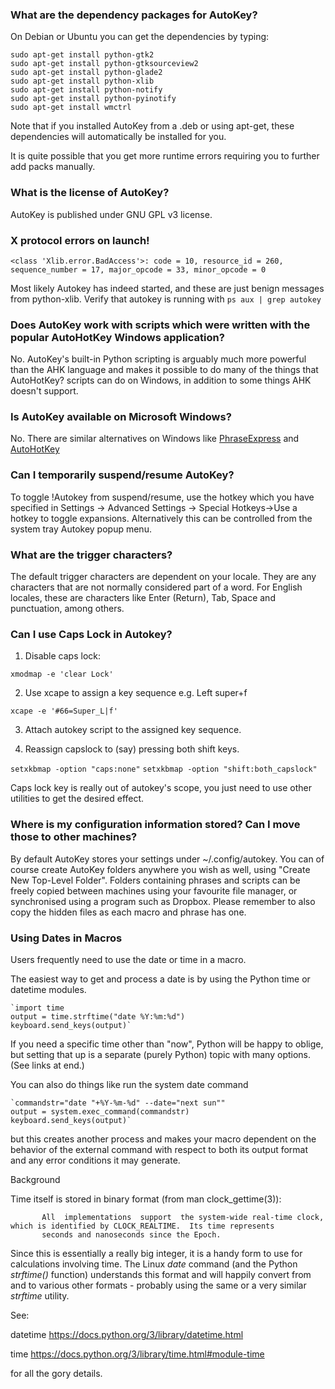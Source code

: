 ### What are the dependency packages for AutoKey?
On Debian or Ubuntu you can get the dependencies by typing:

	sudo apt-get install python-gtk2
	sudo apt-get install python-gtksourceview2
	sudo apt-get install python-glade2
	sudo apt-get install python-xlib
	sudo apt-get install python-notify
	sudo apt-get install python-pyinotify
	sudo apt-get install wmctrl

Note that if you installed AutoKey from a .deb or using apt-get, these dependencies will automatically be installed for you.

It is quite possible that you get more runtime errors requiring you to further add packs manually.

### What is the license of AutoKey?
AutoKey is published under GNU GPL v3 license.

### X protocol errors on launch! 
```X protocol error:
<class 'Xlib.error.BadAccess'>: code = 10, resource_id = 260, sequence_number = 17, major_opcode = 33, minor_opcode = 0
```
Most likely Autokey has indeed started, and these are just benign messages from python-xlib. Verify that autokey is running with `ps aux | grep autokey`
### Does AutoKey work with scripts which were written with the popular AutoHotKey Windows application?
No. AutoKey's built-in Python scripting is arguably much more powerful than the AHK language and makes it possible to do many of the things that AutoHotKey? scripts can do on Windows, in addition to some things AHK doesn't support.

### Is AutoKey available on Microsoft Windows?
No. There are similar alternatives on Windows like [PhraseExpress](http://www.phraseexpress.com/) and [AutoHotKey](http://www.autohotkey.com/)

### Can I temporarily suspend/resume AutoKey?
To toggle !Autokey from suspend/resume, use the hotkey which you have specified in Settings -> Advanced Settings -> Special Hotkeys->Use a hotkey to toggle expansions. Alternatively this can be controlled from the system tray Autokey popup menu.

### What are the trigger characters?
The default trigger characters are dependent on your locale. They are any characters that are not normally considered part of a word. For English locales, these are characters like Enter (Return), Tab, Space and punctuation, among others.

### Can I use Caps Lock in Autokey?
1.  Disable caps lock:

`xmodmap -e 'clear Lock'`

2. Use xcape to assign a key sequence e.g. Left super+f

`xcape -e '#66=Super_L|f'`

3. Attach autokey script to the assigned key sequence.

4. Reassign capslock to (say) pressing both shift keys.

`setxkbmap -option "caps:none"`
`setxkbmap -option "shift:both_capslock"`

Caps lock key is really out of autokey's scope, you just need to use other utilities to get the desired effect.

### Where is my configuration information stored? Can I move those to other machines?
By default AutoKey stores your settings under ~/.config/autokey. You can of course create AutoKey folders anywhere you wish as well, using "Create New Top-Level Folder". Folders containing phrases and scripts can be freely copied between machines using your favourite file manager, or synchronised using a program such as Dropbox. Please remember to also copy the hidden files as each macro and phrase has one.

### Using Dates in Macros

Users frequently need to use the date or time in a macro.

The easiest way to get and process a date is by using the Python time or datetime modules.

    `import time
    output = time.strftime("date %Y:%m:%d")
    keyboard.send_keys(output)`

If you need a specific time other than "now", Python will be happy to oblige, but setting that up is a separate (purely Python) topic with many options. (See links at end.)

You can also do things like run the system date command 

    `commandstr="date "+%Y-%m-%d" --date="next sun""
    output = system.exec_command(commandstr)
    keyboard.send_keys(output)`

but this creates another process and makes your macro dependent on the behavior of the external command with respect to both its output format and any error conditions it may generate.

Background

Time itself is stored in binary format (from man clock_gettime(3)):

           All  implementations  support  the system-wide real-time clock, which is identified by CLOCK_REALTIME.  Its time represents
           seconds and nanoseconds since the Epoch.

Since this is essentially a really big integer, it is a handy form to use for calculations involving time. The Linux *date* command (and the Python *strftime()* function) understands this format and will happily convert from and to various other formats - probably using the same or a very similar *strftime* utility.

See:

datetime https://docs.python.org/3/library/datetime.html

time https://docs.python.org/3/library/time.html#module-time

for all the gory details.
